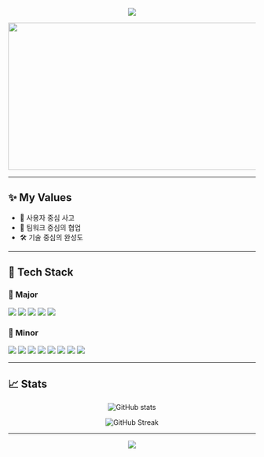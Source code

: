 <!-- GitHub Profile README 시작 -->

<!-- Wave Header -->
<p align="center">
  <img src="https://capsule-render.vercel.app/api?type=waving&color=0:36BCF7,100:36BCF7&height=160&section=header&text=Hi%20I'm%20Huiseong&fontSize=35&fontColor=ffffff" />
</p>

<!--github farms-->
<a href="https://www.gitanimals.org/en_US?utm_medium=image&utm_source=JeongHui-seong&utm_content=farm">
<img
  src="https://render.gitanimals.org/farms/JeongHui-seong"
  width="600"
  height="300"
/>
</a>

---

## ✨ My Values

- 👥 사용자 중심 사고
- 🤝 팀워크 중심의 협업
- 🛠️ 기술 중심의 완성도

---

## 🧩 Tech Stack

### 🥇 Major

<p>
  <img src="https://img.shields.io/badge/HTML-E34F26?style=for-the-badge&logo=html5&logoColor=white"/>
  <img src="https://img.shields.io/badge/CSS-1572B6?style=for-the-badge&logo=css3&logoColor=white"/>
  <img src="https://img.shields.io/badge/JavaScript-F7DF1E?style=for-the-badge&logo=javascript&logoColor=black"/>
  <img src="https://img.shields.io/badge/React-61DAFB?style=for-the-badge&logo=react&logoColor=black"/>
  <img src="https://img.shields.io/badge/Vite-646CFF?style=for-the-badge&logo=vite&logoColor=white"/>
</p>

### 🧩 Minor

<p>
  <img src="https://img.shields.io/badge/SpringBoot-6DB33F?style=for-the-badge&logo=springboot&logoColor=white"/>
  <img src="https://img.shields.io/badge/Python-3776AB?style=for-the-badge&logo=python&logoColor=white"/>
  <img src="https://img.shields.io/badge/Oracle-F80000?style=for-the-badge&logo=oracle&logoColor=white"/>
  <img src="https://img.shields.io/badge/MongoDB-47A248?style=for-the-badge&logo=mongodb&logoColor=white"/>
  <img src="https://img.shields.io/badge/PostgreSQL-4169E1?style=for-the-badge&logo=postgresql&logoColor=white"/>
  <img src="https://img.shields.io/badge/MySQL-4479A1?style=for-the-badge&logo=mysql&logoColor=white"/>
  <img src="https://img.shields.io/badge/Docker-2496ED?style=for-the-badge&logo=docker&logoColor=white"/>
  <img src="https://img.shields.io/badge/Linux-FCC624?style=for-the-badge&logo=linux&logoColor=black"/>
</p>

---

## 📈 Stats

<p align="center">
  <img src="https://github-readme-stats.vercel.app/api?username=JeongHui-seong&show_icons=true&theme=tokyonight" alt="GitHub stats" />
</p>

<p align="center">
  <img src="https://github-readme-streak-stats.herokuapp.com?user=JeongHui-seong&theme=tokyonight" alt="GitHub Streak" />
</p>

---

<!-- Wave Footer -->
<p align="center">
  <img src="https://capsule-render.vercel.app/api?type=waving&color=0:36BCF7,100:36BCF7&height=140&section=footer&text=Have%20a%20Nice%20Code%20Day!%20☕&fontSize=20&fontColor=ffffff" />
</p>

<!-- GitHub Profile README 끝 -->
